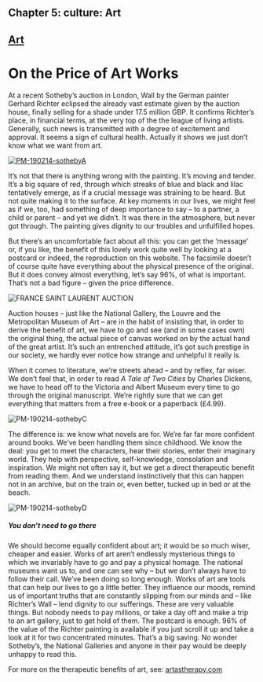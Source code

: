 
## Chapter 5: culture: Art

## [Art](../category/culture/art/index.html)

# On the Price of Art Works

At a recent Sotheby’s auction in London, Wall by the German painter Gerhard Richter eclipsed the already vast estimate given by the auction house, finally selling for a shade under 17.5 million GBP. It confirms Richter’s place, in financial terms, at the very top of the the league of living artists. Generally, such news is transmitted with a degree of excitement and approval. It seems a sign of cultural health. Actually it shows we just don’t know what we want from art.

[![PM-190214-sothebyA](http://i2.wp.com/www.thebookoflife.org/wp-content/uploads/2014/10/PM-190214-sothebyA.jpg?resize=635%2C498)](http://i2.wp.com/www.thebookoflife.org/wp-content/uploads/2014/10/PM-190214-sothebyA.jpg)

<span class="s1">It’s not that there is anything wrong with the painting. It’s moving and tender. It’s a big square of red, through which streaks of blue and black and lilac tentatively emerge, as if a crucial message was straining to be heard. But not quite making it to the surface. At key moments in our lives, we might feel as if we, too, had something of deep importance to say – to a partner, a child or parent – and yet we didn’t. It was there in the atmosphere, but never got through. The painting gives dignity to our troubles and unfulfilled hopes.</span>

<span class="s1">But there’s an uncomfortable fact about all this: you can get the ‘message’ or, if you like, the benefit of this lovely work quite well by looking at a postcard or indeed, the reproduction on this website. The facsimile doesn’t of course quite have everything about the physical presence of the original. But it does convey almost everything, let’s say 96%, of what is important. That’s not a bad figure – given the price difference.</span>

![FRANCE SAINT LAURENT AUCTION](http://i0.wp.com/www.thebookoflife.org/wp-content/uploads/2014/09/PM-190214-sothebyB.jpg)

<span class="s1">Auction houses – just like the National Gallery, the Louvre and the Metropolitan Museum of Art – are in the habit of insisting that, in order to derive the benefit of art, we have to go and see (and in some cases own) the original thing, the actual piece of canvas worked on by the actual hand of the great artist. It’s such an entrenched attitude, it’s got such prestige in our society, we hardly ever notice how strange and unhelpful it really is.</span>

<span class="s1">When it comes to literature, we’re streets ahead – and by reflex, far wiser. We don’t feel that, in order to read *A Tale of Two Cities* by Charles Dickens, we have to head off to the Victoria and Albert Museum every time to go through the original manuscript. We’re rightly sure that we can get everything that matters from a free e-book or a paperback (£4.99).</span>

![PM-190214-sothebyC](http://i2.wp.com/www.thebookoflife.org/wp-content/uploads/2014/09/PM-190214-sothebyC.jpg)

<span class="s1">The difference is: we know what novels are for. We’re far far more confident around books. We’ve been handling them since childhood. We know the deal: you get to meet the characters, hear their stories, enter their imaginary world. They help with perspective, self-knowledge, consolation and inspiration. We might not often say it, but we get a direct therapeutic benefit from reading them. And we understand instinctively that this can happen not in an archive, but on the train or, even better, tucked up in bed or at the beach.</span>

![PM-190214-sothebyD](http://i0.wp.com/www.thebookoflife.org/wp-content/uploads/2014/09/PM-190214-sothebyD.jpg)

##### <span class="s1">You don’t need to go there</span>

<span class="s1">We should become equally confident about art; it would be so much wiser, cheaper and easier. Works of art aren’t endlessly mysterious things to which we invariably have to go and pay a physical homage. The national museums want us to, and one can see why – but we don’t always have to follow their call. We’ve been doing so long enough. Works of art are tools that can help our lives to go a little better. They influence our moods, remind us of important truths that are constantly slipping from our minds and – like Richter’s Wall – lend dignity to our sufferings. These are very valuable things. But nobody needs to pay millions, or take a day off and make a trip to an art gallery, just to get hold of them. The postcard is enough. 96% of the value of the Richter painting is available if you just scroll it up and take a look at it for two concentrated minutes. That’s a big saving. No wonder Sotheby’s, the National Galleries and anyone in their pay would be deeply unhappy to read this.</span>

<span class="s1">For more on the therapeutic benefits of art, see: [artastherapy.com](http://www.artastherapy.com/)</span>